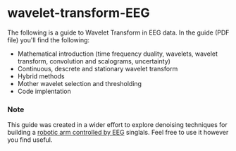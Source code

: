# wavelet-transform-EEG
The following is a guide to Wavelet Transform in EEG data.
In the guide (PDF file) you'll find the following:
- Mathematical introduction (time frequency duality, wavelets, wavelet transform, convolution and scalograms, uncertainty)
- Continuous, descrete and stationary wavelet transform
- Hybrid methods
- Mother wavelet selection and thresholding
- Code implentation

### Note
This guide was created in a wider effort to explore denoising techniques for building a [robotic arm controlled by EEG](https://github.com/VanniLeonardo/Prosthetic-Arm) singlals. Feel free to use it however you find useful.
